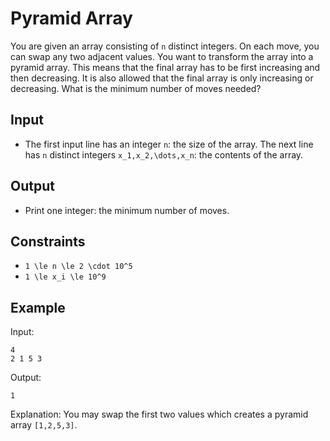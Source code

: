 # Pyramid Array 

You are given an array consisting of ```n``` distinct integers. On each move, you can swap any two adjacent values.
You want to transform the array into a pyramid array. This means that the final array has to be first increasing and then decreasing. It is also allowed that the final array is only increasing or decreasing.
What is the minimum number of moves needed?
## Input
- The first input line has an integer ```n```: the size of the array.
The next line has ```n``` distinct integers ```x_1,x_2,\dots,x_n```: the contents of the array.
## Output
- Print one integer: the minimum number of moves.
## Constraints

- ```1 \le n \le 2 \cdot 10^5```
- ```1 \le x_i \le 10^9```

## Example
Input:
```
4
2 1 5 3
```

Output:
```
1
```

Explanation: You may swap the first two values which creates a pyramid array ```[1,2,5,3]```.
